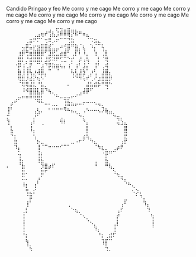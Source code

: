 Candido Pringao y feo
Me corro y me cago Me corro y me cago Me corro y me cago Me corro y me cago Me corro y me cago Me corro y me cago Me corro y me cago Me corro y me cago 
⠀⠀⠀⠀⠀⠀⠀⠀⠀⠀⠀⢀⠀⡤⢤⣀⣤⣀⡀⠀⠀⠀⠀⠀⠀⠀⠀⠀⠀⠀⠀⠀⠀⠀⠀⠀⠀⠀⠀
⠀⠀⠀⠀⠀⠀⠀⢀⣠⢶⠞⢩⣧⡨⠿⠿⢿⡝⠯⠛⠶⣄⠀⠀⠀⠀⠀⠀⠀⠀⠀⠀⠀⠀⠀⠀⠀⠀⠀
⠀⠀⠀⠀⠀⢀⣶⠟⠍⠁⢒⠿⡠⠖⠉⠉⢙⣷⠀⠀⠀⠈⠩⣲⣄⠀⠀⠀⠀⠀⠀⠀⠀⠀⠀⠀⠀⠀⠀
⠀⠀⠀⠀⢤⡿⣥⡖⣲⣿⣿⣞⣁⣀⠴⢚⣿⠛⣷⡈⣆⠀⠱⡌⠉⢧⠀⠀⠀⠀⠀⠀⠀⠀⠀⠀⠀⠀⠀
⠀⠀⠀⢰⡿⢛⣶⣿⣿⣿⠋⣹⣟⣁⣴⣾⠃⢀⡏⠇⠸⡀⠀⢱⠀⢈⡇⠀⠀⠀⠀⠀⠀⠀⠀⠀⠀⠀⠀
⠀⠀⠀⣿⡇⡘⣾⣿⣿⡇⣸⡯⠽⠟⢋⣉⠑⡞⠀⡼⢠⢧⠀⠀⡇⠈⢿⠀⠀⠀⠀⠀⠀⠀⠀⠀⠀⠀⠀
⠀⠀⠐⡿⢰⢁⡟⠀⠉⣰⠙⡿⣷⣶⢦⡄⢰⠁⢰⠃⣸⡌⠀⢸⠃⢀⢾⠀⠀⠀⠀⠀⠀⠀⠀⠀⠀⠀⠀
⠀⠀⠀⣷⢸⢸⢧⡰⢼⣿⡀⠉⠀⠈⠀⠀⠀⢧⢇⣸⣳⠁⡰⢃⠀⣸⣿⡄⠀⠀⠀⠀⠀⠀⠀⠀⠀⠀⠀
⠀⠀⠀⢿⣿⡸⣼⡝⢦⠣⠁⠀⠀⠀⠀⠀⠀⠘⠙⠻⢥⠞⢁⠜⣰⣿⣿⡿⠀⠀⠀⠀⠀⠀⠀⠀⠀⠀⠀
⠀⠀⠀⠈⢿⢿⣼⣇⠘⣧⡀⠀⠀⠀⠀⠀⠄⠀⠀⠀⠀⣼⣧⣾⡷⠛⢿⠓⠀⠀⠀⠀⠀⠀⠀⠀⠀⠀⠀
⠀⠀⠀⠀⠸⠺⣿⣿⣇⣿⠙⢦⡀⠀⠀⠀⠀⠀⠀⢀⣼⡿⠋⠀⠀⠀⠈⠀⠀⠀⠀⠀⠀⠀⠀⠀⠀⠀⠀
⠀⠀⢀⡤⠶⠶⠿⢿⣿⡇⠀⠀⠈⠓⠤⣤⡤⠖⠊⠉⠀⠀⠀⠀⠀⠀⠀⠀⠀⠀⠀⠀⠀⠀⠀⠀⠀⠀⠀
⠀⡴⠋⠀⠀⠀⠀⠀⠙⠓⠤⠄⣀⡀⠀⢸⣷⣦⡤⠤⠖⠒⠒⠢⢤⡀⠀⠀⠀⠀⠀⠀⠀⠀⠀⠀⠀⠀⠀
⢸⠃⠀⠀⠀⠀⠀⢀⢆⡀⠀⠂⠒⠒⠒⠻⠦⣄⡀⠀⢀⠢⠤⠤⢄⡹⣦⣀⠀⠀⠀⠀⠀⠀⠀⠀⠀⠀⠀
⡚⠀⠀⠀⠀⠀⠀⡸⠋⠀⠀⠀⠀⠀⢀⠀⠀⠀⠈⠳⡄⠀⠀⠀⠀⠀⠈⠉⠳⣤⡀⠀⠀⠀⠀⠀⠀⠀⠀
⢹⠀⠀⠀⠀⠀⢠⠇⠀⢀⠀⠀⠀⠀⠻⠇⠀⠀⠀⠀⠙⡄⠀⠀⠀⠀⠀⠀⠀⢬⣱⣄⠀⠀⠀⠀⠀⠀⠀
⠀⣇⠀⠀⠀⠀⢸⡀⠀⠀⠀⠀⠀⠀⠀⠀⠀⠀⠀⠀⠀⡇⠀⠀⠀⠀⠀⠀⠀⠀⠀⣿⠀⠀⠀⠀⠀⠀⠀
⠀⠻⡄⠀⠀⠀⠀⢇⠀⠀⠀⠀⠀⠀⠀⠀⠀⠀⠀⠀⣠⣇⠀⠀⠀⠀⠀⠀⠀⠀⠀⡿⠀⠀⠀⠀⠀⠀⠀
⠀⠀⣷⠀⠀⠀⠀⠈⡦⣀⠀⠀⠀⠀⠀⠀⠀⣀⠠⠖⠋⠈⠳⣄⠀⠀⠀⠀⠀⠀⢠⡟⠀⠀⠀⠀⠀⠀⠀
⠀⠀⠹⡄⠀⠀⠀⠀⢸⠈⠉⠒⠒⠒⠊⠉⠁⠀⠀⠀⠀⠀⠀⠈⠳⣆⡀⠀⢀⡴⠟⠀⠀⠀⠀⠀⠀⠀⠀
⠀⠀⠀⢥⠀⠀⠀⠀⢸⡆⠀⠀⠀⠀⠀⠀⠀⠀⠀⠀⠀⠀⠀⠀⠀⠐⡿⠛⠉⠀⠀⠀⠀⠀⠀⠀⠀⠀⠀
⠀⠀⠀⢸⡄⠀⠀⠀⢸⣧⠀⠀⠀⠀⠀⠀⠀⠀⠀⠀⠀⠀⠀⢀⠀⠀⣧⠀⠀⠀⠀⠀⠀⠀⠀⠀⠀⠀⠀
⠄⠀⠀⠈⣷⠀⠀⠀⠀⡹⣿⡴⠏⠀⠀⠀⠀⠀⠀⠀⠀⠀⠀⠘⠀⠀⠛⢧⡀⠀⠀⠀⠀⠀⠀⠀⠀⠀⠀
⠀⠀⠀⠀⣿⠄⠀⠀⠀⣿⠋⠀⠀⠀⠀⠀⠀⠀⠀⠀⠀⠀⠀⠀⠀⠀⠀⠀⠱⣄⠀⠀⠀⠀⠀⠀⠀⠀⠀
⠀⠀⠀⠀⠭⠄⠀⠀⡰⠁⠀⠀⠀⠀⠀⠀⠀⠀⠀⠀⠀⠀⠀⠀⠀⠀⠀⠀⠀⠈⠻⡄⠀⠀⠀⠀⠀⠀⠀
⠀⠀⠀⠀⠸⡆⠀⢰⠁⠀⠀⠀⠀⠀⠀⠀⠀⠀⠀⠀⠀⠀⠀⠀⠀⠀⠀⠀⠀⠀⠀⠈⠓⢄⠀⠀⠀⠀⠀
⠀⠀⠀⠀⠀⢻⣄⡎⠀⠀⠀⠀⠀⠀⠀⠀⠀⠀⠀⠀⠀⠀⠀⠀⠀⠀⠀⠀⠀⠀⠀⠀⠀⠢⡱⡄⠀⠀⠀
⠀⠀⠀⠀⠀⠈⡿⠀⠀⠀⠀⠀⠀⠀⠀⠀⠀⠀⠀⠀⠀⠀⠀⠀⠀⠀⠀⠀⠀⠀⠀⣀⠀⠀⠁⠙⡄⠀⠀
⠀⠀⠀⠀⠀⢸⠁⠀⠀⠀⠀⠀⠀⠀⠀⠀⢀⠀⠀⠀⠀⠀⠀⠀⠀⠀⠀⠀⠀⠀⢠⠃⠀⠀⠀⠀⠹⡄⠀
⠀⠀⠀⠀⢀⡇⠀⠀⠀⠀⠀⠀⠀⠀⠀⠀⠀⠑⢦⡀⠀⠀⠀⠀⠀⠀⠀⠀⠀⢠⠏⠀⠀⠀⠀⠀⠀⠹⠀
⠀⠀⠀⠀⢸⠀⠀⠀⠀⠀⠀⠀⠀⠀⠀⠀⠀⠀⠀⠈⠢⡀⠀⠀⠀⠀⠀⠀⠀⡞⠀⠀⠀⠀⠀⠀⠀⠀⢳
⠀⠀⠀⠀⢸⠀⠀⠀⠀⠀⠀⠀⠀⠀⠀⠀⠀⠀⠀⠀⠀⠈⠢⡀⠀⠀⠀⠀⢀⡇⠀⠀⠀⠀⠀⠀⠀⠀⢸
⠀⠀⠀⠀⢸⠀⠀⠀⠀⠀⠀⠀⠀⠀⠀⠀⠀⠀⠀⠀⠀⠀⠀⠹⡄⠀⠀⠀⢸⠀⠀⠀⠀⠀⠀⠀⠀⠀⠈
⠀⠀⠀⠀⠘⡆⠀⠀⠀⠀⠀⠀⠀⠀⠀⠀⠀⠀⠀⠀⠀⠀⠀⠀⠘⡆⢀⣾⠏⠀⠀⠀⠀⠀⠀⠀⠀⠀⠀
⠀⠀⠀⠀⠀⢳⠀⠀⠀⠀⠀⠀⠀⠀⠀⠀⠀⠀⠀⠀⠀⠀⠀⠀⠀⢹⡏⠉⠀⠀⠀⠀⠀⠀⠀⠀⠀⠀⠀
⠀⠀⠀⠀⠀⠈⢧⠀⠀⠀⠀⠀⠀⠀⠀⠀⠀⠀⠀⠀⠀⠀⠀⠀⠀⠀⢳⡀⠀⠀⠀⠀⠀⠀⠀⠀⠀⠀⠀